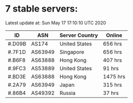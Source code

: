 # 7 stable servers:

Latest update at: Sun May 17 17:10:10 UTC 2020

| ID | ASN | Server Country | Online |
| -- | --- | -------------- | ------ |
| #.D09B | AS174 | United States | 656 hrs |
| #.7F1D | AS63949 | Singapore | 656 hrs |
| #.B6F8 | AS63888 | Hong Kong | 407 hrs |
| #.9FC3 | AS53889 | United States | 91 hrs |
| #.BD3E | AS63888 | Hong Kong | 1475 hrs |
| #.2A79 | AS63949 | Japan | 315 hrs |
| #.86B4 | AS49392 | Russia | 37 hrs |

